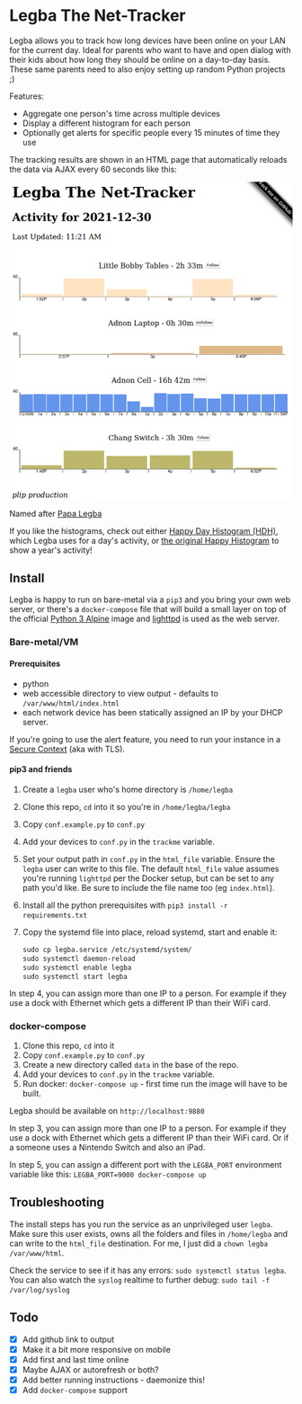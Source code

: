 # Legba The Net-Tracker

Legba allows you to track how long devices have been online on your LAN for the current day. Ideal for parents who want to have and open dialog with their kids about how long they should be online on a day-to-day basis. These same parents need to also enjoy setting up random Python projects ;)

Features:
* Aggregate one person's time across multiple devices
* Display a different histogram for each person 
* Optionally get alerts for specific people every 15 minutes of time they use

The tracking results are shown in an HTML page that automatically reloads the data via AJAX every 60 seconds like this:

![Legba Screenshot](html/legba2.png)

Named after [Papa Legba](https://en.wikipedia.org/wiki/Papa_Legba)

If you like the histograms, check out either [Happy Day Histogram (HDH)](https://github.com/mrjones-plip/Happy-Day-Histogram), which Legba uses for a day's activity, or [the original Happy Histogram](https://github.com/Packet-Clearing-House/Happy-Histogram/) to show a year's activity!

## Install 

Legba is happy to run on bare-metal via a `pip3` and you bring your own web server, or there's a `docker-compose` file that will build a small layer on top of the official [Python 3 Alpine](https://hub.docker.com/_/python/) image and [lighttpd](https://hub.docker.com/r/sebp/lighttpd) is used as the web server.

### Bare-metal/VM

#### Prerequisites

* python
* web accessible directory to view output - defaults to `/var/www/html/index.html`
* each network device has been statically assigned an IP by your DHCP server.

If you're going to use the alert feature, you need to run your instance in a [Secure Context](https://developer.mozilla.org/en-US/docs/Web/API/Notification/requestPermission) (aka with TLS).

#### pip3 and friends

1. Create a `legba` user who's home directory is `/home/legba`
2. Clone this repo, `cd` into it so you're in `/home/legba/legba`
3. Copy `conf.example.py` to `conf.py`
4. Add your devices to `conf.py` in the `trackme` variable.
5. Set your output path in `conf.py` in the `html_file` variable. Ensure the `legba` user can write to this file. The default `html_file`  value assumes you're running `lighttpd` per the Docker setup, but can be set to any path you'd like. Be sure to include the file name too (eg `index.html`).
6. Install all the python prerequisites with `pip3 install -r requirements.txt`
7. Copy the systemd file into place, reload systemd, start and enable it:

    ```    
    sudo cp legba.service /etc/systemd/system/
    sudo systemctl daemon-reload
    sudo systemctl enable legba
    sudo systemctl start legba
    ```

In step 4, you can assign more than one IP to a person.  For example if they use a dock with Ethernet which gets a different IP than their WiFi card.

### docker-compose

1. Clone this repo, `cd` into it
2. Copy `conf.example.py` to `conf.py`
3. Create a new directory called `data` in the base of the repo.
4. Add your devices to `conf.py` in the `trackme` variable.
5. Run docker: `docker-compose up` - first time run the image will have to be built. 

Legba should be available on `http://localhost:9880`

In step 3, you can assign more than one IP to a person.  For example if they use a dock with Ethernet which gets a different IP than their WiFi card. Or if a someone uses a Nintendo Switch and also an iPad.

In step 5, you can assign a different port with the `LEGBA_PORT` environment variable like this: `LEGBA_PORT=9000 docker-compose up`

## Troubleshooting

The install steps has you run the service as an unprivileged user `legba`.  Make sure this user exists, owns all the folders and files in `/home/legba` and can write to the `html_file` destination.  For me, I just did a `chown legba /var/www/html`.  

Check the service to see if it has any errors: `sudo systemctl status legba`. You can also watch the `syslog` realtime to further debug: `sudo tail -f /var/log/syslog`

## Todo

- [x] Add github link to output
- [x] Make it a bit more responsive on mobile
- [X] Add first and last time online
- [X] Maybe AJAX or autorefresh or both?
- [X] Add better running instructions - daemonize this!
- [X] Add `docker-compose` support
